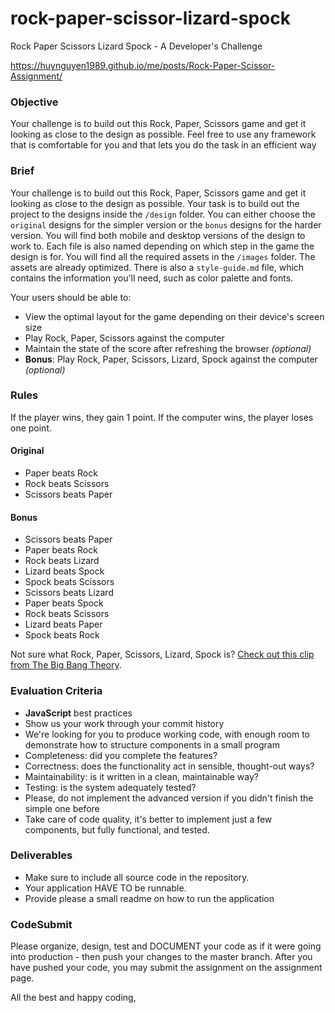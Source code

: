 # rock-paper-scissor-lizard-spock
Rock Paper Scissors Lizard Spock - A Developer's Challenge

https://huynguyen1989.github.io/me/posts/Rock-Paper-Scissor-Assignment/

### Objective

Your challenge is to build out this Rock, Paper, Scissors game and get it looking as close to the design as possible. 
Feel free to use any framework that is comfortable for you and that lets you do the task in an efficient way

### Brief

Your challenge is to build out this Rock, Paper, Scissors game and get it looking as close to the design as possible. Your task is to build out the project to the designs inside the `/design` folder. You can either choose the `original` designs for the simpler version or the `bonus` designs for the harder version. You will find both mobile and desktop versions of the design to work to. Each file is also named depending on which step in the game the design is for. You will find all the required assets in the `/images` folder. The assets are already optimized. There is also a `style-guide.md` file, which contains the information you'll need, such as color palette and fonts.

Your users should be able to:

-   View the optimal layout for the game depending on their device's screen size
-   Play Rock, Paper, Scissors against the computer
-   Maintain the state of the score after refreshing the browser _(optional)_
-   **Bonus**: Play Rock, Paper, Scissors, Lizard, Spock against the computer _(optional)_

### Rules

If the player wins, they gain 1 point. If the computer wins, the player loses one point.

#### Original

-   Paper beats Rock
-   Rock beats Scissors
-   Scissors beats Paper

#### Bonus

-   Scissors beats Paper
-   Paper beats Rock
-   Rock beats Lizard
-   Lizard beats Spock
-   Spock beats Scissors
-   Scissors beats Lizard
-   Paper beats Spock
-   Rock beats Scissors
-   Lizard beats Paper
-   Spock beats Rock

Not sure what Rock, Paper, Scissors, Lizard, Spock is? [Check out this clip from The Big Bang Theory](https://www.youtube.com/watch?v=iSHPVCBsnLw).

### Evaluation Criteria

-   **JavaScript** best practices
-   Show us your work through your commit history
-   We're looking for you to produce working code, with enough room to demonstrate how to structure components in a small program
-   Completeness: did you complete the features?
-   Correctness: does the functionality act in sensible, thought-out ways?
-   Maintainability: is it written in a clean, maintainable way?
-   Testing: is the system adequately tested?
-   Please, do not implement the advanced version if you didn't finish the simple one before
-   Take care of code quality, it's better to implement just a few components, but fully functional, and tested.

### Deliverables

-   Make sure to include all source code in the repository.
-   Your application HAVE TO be runnable.
-   Provide please a small readme on how to run the application

### CodeSubmit

Please organize, design, test and DOCUMENT your code as if it were going into production - then push your changes to the master branch. After you have pushed your code, you may submit the assignment on the assignment page.

All the best and happy coding,


